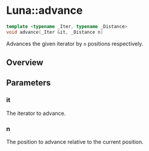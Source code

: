 # Luna::advance

```c++
template <typename _Iter, typename _Distance>
void advance(_Iter &it, _Distance n)
```

Advances the given iterator by `n` positions respectively. 

## Overview


## Parameters
### it
The iterator to advance. 

### n
The position to advance relative to the current position. 

